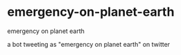 # emergency-on-planet-earth
emergency on planet earth

a bot tweeting as "emergency on planet earth" on twitter